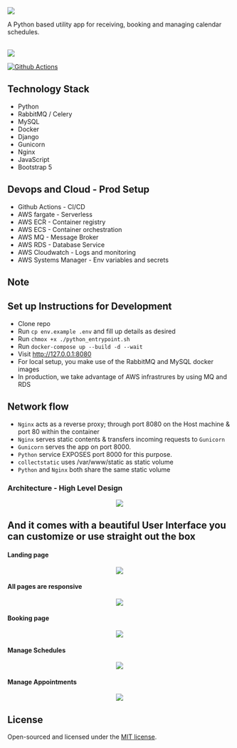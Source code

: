 <p align="left"><img src="core/static/images/logo.png"></p>

A Python based utility app for receiving, booking and managing calendar schedules. <br><br>

<p align="left">
<img src="https://img.shields.io/github/languages/count/monamoxie/metton-python-utility-scheduler">

[![Github Actions](https://github.com/Monamoxie/metton-python-utility-scheduler/actions/workflows/metton.yml/badge.svg)](https://github.com/Monamoxie/metton-python-utility-scheduler/actions/workflows/metton.yml)

</p>

## Technology Stack

- Python
- RabbitMQ / Celery
- MySQL
- Docker
- Django
- Gunicorn
- Nginx
- JavaScript
- Bootstrap 5

## Devops and Cloud - Prod Setup

- Github Actions - CI/CD
- AWS fargate - Serverless
- AWS ECR - Container registry
- AWS ECS - Container orchestration
- AWS MQ - Message Broker
- AWS RDS - Database Service
- AWS Cloudwatch - Logs and monitoring
- AWS Systems Manager - Env variables and secrets

## Note

## Set up Instructions for Development

- Clone repo
- Run `cp env.example .env` and fill up details as desired
- Run `chmox +x ./python_entrypoint.sh`
- Run `docker-compose up --build -d --wait`
- Visit http://127.0.0.1:8080
- For local setup, you make use of the RabbitMQ and MySQL docker images
- In production, we take advantage of AWS infrastrures by using MQ and RDS

## Network flow

- `Nginx` acts as a reverse proxy; through port 8080 on the Host machine & port 80 within the container
- `Nginx` serves static contents & transfers incoming requests to `Gunicorn`
- `Gunicorn` serves the app on port 8000.
- `Python` service EXPOSES port 8000 for this purpose.
- `collectstatic` uses /var/www/static as static volume
- `Python` and `Nginx` both share the same static volume
  <br>

### Architecture - High Level Design

<p align="center"><img src="core/static/images/snapshots/metton-high-level-design.svg"></p>

## And it comes with a beautiful User Interface you can customize or use straight out the box

#### Landing page

<p align="center"><img src="core/static/images/snapshots/home.png"></p>

#### All pages are responsive

<p align="center"><img src="core/static/images/snapshots/home-mobile-view.png"></p>

#### Booking page

<p align="center"><img src="core/static/images/snapshots/booking-page.png"></p>

#### Manage Schedules

<p align="center"><img src="core/static/images/snapshots/manage-schedules.png"></p>

#### Manage Appointments

<p align="center"><img src="core/static/images/snapshots/upcoming-appointments.png"></p>

## License

Open-sourced and licensed under the [MIT license](https://opensource.org/licenses/MIT).
